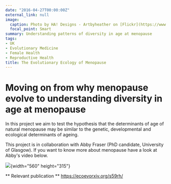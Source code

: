 ```yaml
---
date: "2016-04-27T00:00:00Z"
external_link: null
image:
  caption: Photo by HA! Designs - Artbyheather on [Flickr](https://www.flickr.com/photos/10533549@N08/29960223911)
  focal_point: Smart
summary: Understanding patterns of diversity in age at menopause
tags:
- UK
- Evolutionary Medicine
- Female Health
- Reproductive Health
title: The Evolutionary Ecology of Menopause
---
```


# Moving on from why menopause evolve to understanding diversity in age at menopause

In this project we aim to test the hypothesis that the determinants of age of natural menopause may be similar to the genetic, developmental and ecological determinants of ageing.

This project is in collaboration with Abby Fraser (PhD candidate, University of Glasgow). If you want to know more about menopause have a look at Abby's video below.


![](https://youtu.be/gnV1Yfop93s){width="560" height="315"}

** Relevant publication **
https://ecoevorxiv.org/s59rh/

